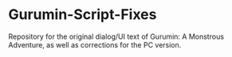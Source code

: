 # Gurumin-Script-Fixes
Repository for the original dialog/UI text of Gurumin: A Monstrous Adventure, as well as corrections for the PC version.
